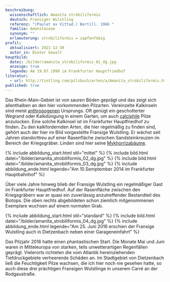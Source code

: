 ```yaml
---
beschreibung:
  wissenschaftlich: Amanita strobiliformis
  deutsch: Fransiger Wulstling
  referenz: "(Paulet ex Vittad.) Bertill. 1966 "
  familie: Amanitaceae
  synonym: ""
  erlaeuterung: strobiliformis = zapfenfömig
profil:
  aktualisiert: 2021-12-30
  autor_in: Dieter Gewalt
hauptbild:
  datei: /bilder/amanita_strobiliformis_01_dg.jpg
  anzeige: true
  legende: Am 19.07.1998 im Frankfurter Hauptfriedhof
literatur:
  - url: http://tintling.com/pilzbuch/arten/a/Amanita_strobiliformis.html
published: true
---
```

Das Rhein-Main-Gebiet ist von sauren Böden geprägt und das zeigt sich allenthalben an den hier vorkommenden Pilzarten. Vereinzelte Kalkinseln sind meist [anthropogenen](anthropogen "Glossar") Ursprungs. Oft genügt ein geschotterter Wegrand oder Kalkdüngung in einem Garten, um auch [calciphile](calciphil "Glossar") Pilze anzulocken. Eine solche Kalkinsel ist im Frankfurter Hauptfriedhof zu finden. Zu den kalkfordernden Arten, die hier regelmäßig zu finden sind, gehört auch der hier im Bild vorgestellte Fransige Wulstling. Er wächst seit Jahren standorttreu auf einer Rasenfläche zwischen Sandsteinkreuzen im Bereich der Kriegsgräber. Linden sind hier seine [Mykhorrizabäume](Mykhorriza "Glossar").

{% include abbildung_start.html stil="mittel" %}
{% include bild.html datei="/bilder/amanita_strobiliformis_02_dg.jpg" %}
{% include bild.html datei="/bilder/amanita_strobiliformis_03_dg.jpg" %}
{% include abbildung_ende.html legende="Am 10.Semptember 2014 im Frankfurter Hauptbahnhof" %}

Über viele Jahre hinweg blieb der Fransige Wulstling ein regelmäßiger Gast im Frankfurter Hauptfriedhof. Auf der Rasenfläche zwischen den Kriegsgräbern war er quasi ein zuverlässig anzutreffender Bestandteil des Biotops. Die oben rechts abgebildeten schon ziemlich mitgenommenen Exemplare wuchsen auf einem normalen Grab.

{% include abbildung_start.html stil="standard" %}
{% include bild.html datei="/bilder/amanita_strobiliformis_04_dg.jpg" %}
{% include abbildung_ende.html legende="Am 25. Juni 2016 erschien der Fransige Wulstling auch in Dietzenbach neben einer Garageneinfahrt" %}

Das Pilzjahr 2016 hatte einen phantastischen Start. Die Monate Mai und Juni waren in Mitteleuropa von starken, teils unwetterartigen Regenfällen geprägt. Vielerorts richteten die vom Atlantik hereinziehenden Tiefdruckgebiete verheerende Schäden an. Im Stadtgebiet von Dietzenbach ließ die Feuchtigkeit Pilze wachsen, die ich hier noch nie gesehen hatte, so auch diese drei prächtigen Fransigen Wulstlinge in unserem Carré an der Rodgaustraße.